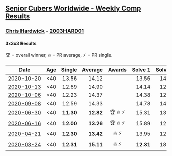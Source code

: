 <style>table {white-space: nowrap;}</style>

## [Senior Cubers Worldwide - Weekly Comp Results](/scw-comp/results/)
### [Chris Hardwick](README.md) - [2003HARD01](https://www.worldcubeassociation.org/persons/2003HARD01?event=333)
#### 3x3x3 Results

<span style="white-space: nowrap;">🏆 = overall winner</span>, <span style="white-space: nowrap;">🔥 = PR average</span>, <span style="white-space: nowrap;">⚡ = PR single</span>.

| Date | Age | Single | Average | Awards | Solve 1 | Solve 2 | Solve 3 | Solve 4 | Solve 5 | Video |
| :--: | :--: | --: | --: | :--: | --: | --: | --: | --: | --: | :-- |
| [2020-10-20](../../results/2020-10-20/333.md) | <40 | 13.56 | 14.12 |  | 13.56 | 14.32 | 13.99 | 15.03 | 14.04 | [Desktop](https://www.facebook.com/events/1017705805364611/permalink/1020397585095433) / [Mobile](https://m.facebook.com/events/1017705805364611?view=permalink&id=1020397585095433) |
| [2020-10-13](../../results/2020-10-13/333.md) | <40 | 12.69 | 14.90 |  | 14.14 | 12.69 | 15.98 | 15.88 | 14.68 | [Desktop](https://www.facebook.com/events/2855876438029747/permalink/2859796960971028) / [Mobile](https://m.facebook.com/events/2855876438029747?view=permalink&id=2859796960971028) |
| [2020-10-06](../../results/2020-10-06/333.md) | <40 | 12.23 | 14.37 |  | 14.38 | 12.23 | 16.36 | 13.47 | 15.26 | [Desktop](https://www.facebook.com/events/2645965315652815/permalink/2647945038788176) / [Mobile](https://m.facebook.com/events/2645965315652815?view=permalink&id=2647945038788176) |
| [2020-09-08](../../results/2020-09-08/333.md) | <40 | 12.59 | 14.33 |  | 14.78 | 14.91 | 13.31 | 12.59 | 15.86 | [Desktop](https://www.facebook.com/events/660661614881054/permalink/666194087661140) / [Mobile](https://m.facebook.com/events/660661614881054?view=permalink&id=666194087661140) |
| [2020-06-30](../../results/2020-06-30/333.md) | <40 | **11.30** | **12.82** | 🏆 🔥 ⚡ | 15.31 | 13.34 | 12.08 | **11.30** | 13.05 | [Desktop](https://www.facebook.com/events/679860472562391/permalink/681959239019181) / [Mobile](https://m.facebook.com/events/679860472562391?view=permalink&id=681959239019181) |
| [2020-06-16](../../results/2020-06-16/333.md) | <40 | **12.00** | **13.26** | 🏆 🔥 ⚡ | 15.89 | 12.44 | 14.19 | 13.14 | **12.00** | [Desktop](https://www.facebook.com/events/604103587178706/permalink/607285570193841) / [Mobile](https://m.facebook.com/events/604103587178706?view=permalink&id=607285570193841) |
| [2020-04-21](../../results/2020-04-21/333.md) | <40 | **12.30** | **13.42** | 🔥 ⚡ | 13.95 | 12.76 | 13.55 | 14.75 | **12.30** | [Desktop](https://www.facebook.com/events/880278499062375/permalink/881086485648243) / [Mobile](https://m.facebook.com/events/880278499062375?view=permalink&id=881086485648243) |
| [2020-03-24](../../results/2020-03-24/333.md) | <40 | **12.31** | **15.11** | 🔥 ⚡ | **12.31** | 18.77 | 15.90 | 13.46 | 15.98 | [Desktop](https://www.facebook.com/events/524456301543611/permalink/527974491191792) / [Mobile](https://m.facebook.com/events/524456301543611?view=permalink&id=527974491191792) |


<!-- Global site tag (gtag.js) - Google Analytics -->
<script async src="https://www.googletagmanager.com/gtag/js?id=UA-86348435-3"></script>
<script>window.dataLayer = window.dataLayer || []; function gtag() {dataLayer.push(arguments);} gtag('js', new Date()); gtag('config', 'UA-86348435-3');</script>
